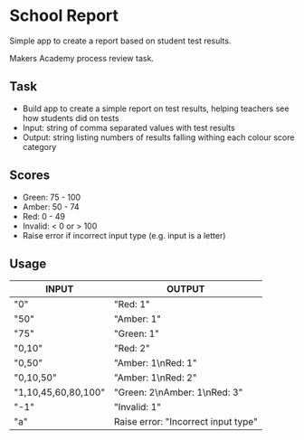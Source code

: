 # School Report

Simple app to create a report based on student test results.

Makers Academy process review task.

## Task

- Build app to create a simple report on test results, helping teachers see how students did on tests
- Input: string of comma separated values with test results
- Output: string listing numbers of results falling withing each colour score category

## Scores

- Green: 75 - 100
- Amber: 50 - 74
- Red: 0 - 49
- Invalid: < 0 or > 100
- Raise error if incorrect input type (e.g. input is a letter)

## Usage

| INPUT               | OUTPUT                              |
| ------------------- | ----------------------------------- |
| "0"                 | "Red: 1"                            |
| "50"                | "Amber: 1"                          |
| "75"                | "Green: 1"                          |
| "0,10"              | "Red: 2"                            |
| "0,50"              | "Amber: 1\nRed: 1"                  |
| "0,10,50"           | "Amber: 1\nRed: 2"                  |
| "1,10,45,60,80,100" | "Green: 2\nAmber: 1\nRed: 3"        |
| "-1"                | "Invalid: 1"                        |
| "a"                 | Raise error: "Incorrect input type" |
